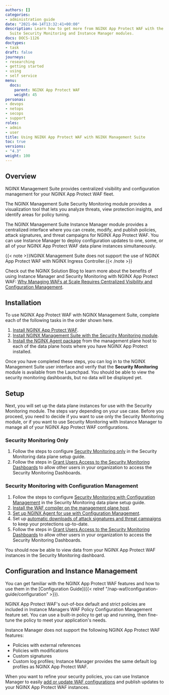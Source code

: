 ```yaml
---
authors: []
categories:
- administration guide
date: "2021-04-14T13:32:41+00:00"
description: Learn how to get more from NGINX App Protect WAF with the NGINX Management
  Suite Security Monitoring and Instance Manager modules.
docs: DOCS-1126
doctypes:
- task
draft: false
journeys:
- researching
- getting started
- using
- self service
menu:
  docs:
    parent: NGINX App Protect WAF
    weight: 45
personas:
- devops
- netops
- secops
- support
roles:
- admin
- user
title: Using NGINX App Protect WAF with NGINX Management Suite
toc: true
versions:
- "4.3"
weight: 100
---
```



## Overview
NGINX Management Suite provides centralized visibility and configuration management for your NGINX App Protect WAF fleet. 

The NGINX Management Suite Security Monitoring module provides a visualization tool that lets you analyze threats, view protection insights, and identify areas for policy tuning. <br>

The NGINX Management Suite Instance Manager module provides a centralized interface where you can create, modify, and publish policies, attack signatures, and threat campaigns for NGINX App Protect WAF. You can use Instance Manager to deploy configuration updates to one, some, or all of your NGINX App Protect WAF data plane instances simultaneously.  

{{< note >}}NGINX Management Suite does not support the use of NGINX App Protect WAF with NGINX Ingress Controller.{{< /note >}}

Check out the NGINX Solution Blog to learn more about the benefits of using Instance Manager and Security Monitoring with NGINX App Protect WAF: [Why Managing WAFs at Scale Requires Centralized Visibility and Configuration Management](https://www.nginx.com/blog/why-managing-wafs-at-scale-requires-centralized-visibility-and-configuration-management/).


## Installation

To use NGINX App Protect WAF with NGINX Management Suite, complete each of the following tasks in the order shown here.

1. [Install NGINX App Protect WAF](https://docs.nginx.com/nginx-app-protect/admin-guide/install).
2. [Install NGINX Management Suite with the Security Monitoring module](https://docs.nginx.com/nginx-management-suite/admin-guides/installation/on-prem/install-guide/).   
3. [Install the NGINX Agent package](https://docs.nginx.com/nginx-management-suite/security/how-to/set-up-app-protect-instances/#agent-config) from the management plane host to each of the data plane hosts where you have NGINX App Protect installed. 

Once you have completed these steps, you can log in to the NGINX Management Suite user interface and verify that the **Security Monitoring** module is available from the Launchpad. You should be able to view the security monitoring dashboards, but no data will be displayed yet.

## Setup

Next, you will set up the data plane instances for use with the Security Monitoring module. The steps vary depending on your use case. Before you proceed, you need to decide if you want to use only the Security Monitoring module, or if you want to use Security Monitoring with Instance Manager to manage all of your NGINX App Protect WAF configurations.

### Security Monitoring Only

1. Follow the steps to configure [Security Monitoring only](https://docs.nginx.com/nginx-management-suite/security/how-to/set-up-app-protect-instances/#monitor-only) in the Security Monitoring data plane setup guide.
2. Follow the steps in [Grant Users Access to the Security Monitoring Dashboards](https://docs.nginx.com/nginx-management-suite/security/how-to/create-role-security-monitoring/) to allow other users in your organization to access the Security Monitoring Dashboards.

### Security Monitoring with Configuration Management

1. Follow the steps to configure [Security Monitoring with Configuration Management](https://docs.nginx.com/nginx-management-suite/security/how-to/set-up-app-protect-instances/#monitor-and-manage) in the Security Monitoring data plane setup guide.
2. [Install the WAF compiler on the management plane host](https://docs.nginx.com/nginx-management-suite/nim/how-to/app-protect/setup-waf-config-management/#install-the-waf-compiler). 
3. [Set up NGINX Agent for use with Configuration Management](https://docs.nginx.com/nginx-management-suite/nim/how-to/app-protect/setup-waf-config-management/#configure-nginx-agent).
4. Set up [automatic downloads of attack signatures and threat campaigns](https:/docs.nginx.com/nginx-management-suite/nim/how-to/app-protect/setup-waf-config-management/#automatically-download-latest-packages) to keep your protections up-to-date.
5. Follow the steps in [Grant Users Access to the Security Monitoring Dashboards](https://docs.nginx.com/nginx-management-suite/security/how-to/create-role-security-monitoring/) to allow other users in your organization to access the Security Monitoring Dashboards.

You should now be able to view data from your NGINX App Protect WAF instances in the Security Monitoring dashboard.

## Configuration and Instance Management

You can get familiar with the NGINX App Protect WAF features and how to use them in the [Configuration Guide]({{< relref "/nap-waf/configuration-guide/configuration" >}}).

NGINX App Protect WAF's out-of-box default and strict policies are included in Instance Managers WAF Policy Configuration Management feature set. You can use a built-in policy to get up and running, then fine-tune the policy to meet your application's needs.

Instance Manager does not support the following NGINX App Protect WAF features:

- Policies with external references
- Policies with modifications
- Custom signatures
- Custom log profiles; Instance Manager provides the same default log profiles as NGINX App Protect WAF.

When you want to refine your security policies, you can use Instance Manager to easily [add or update WAF configurations](https://docs.nginx.com/nginx-management-suite/nim/how-to/app-protect/setup-waf-config-management/#add-waf-config) and publish updates to your NGINX App Protect WAF instances.
